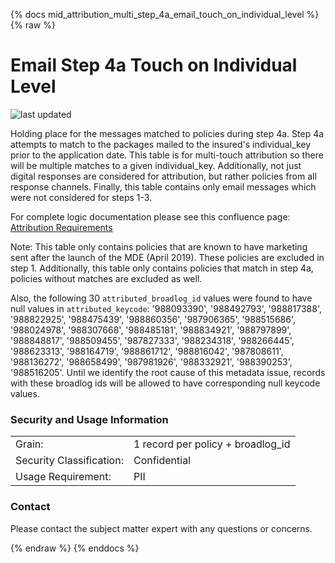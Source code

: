 {% docs mid_attribution_multi_step_4a_email_touch_on_individual_level %}
{% raw %}

# Email Step 4a Touch on Individual Level

![last updated](assets/update_badges/mid_attribution_email_step_4a_direct_mail_touch_on_individual_level.svg)

Holding place for the messages matched to policies during step 4a. Step
4a attempts to match to the packages mailed to the insured's 
individual_key prior to the application date. This table is for multi-touch attribution
so there will be multiple matches to a given individual_key. Additionally, not just digital
responses are considered for attribution, but rather policies from all response channels. 
Finally, this table contains only email messages which were not considered for steps 1-3.

For complete logic documentation please see this confluence page: 
[Attribution Requirements](https://aaalife-data.atlassian.net/wiki/spaces/2PA/pages/11282644993/2022+V3+Multi-Touch+Attribution+Requirements)

Note: This table only contains policies that are known to have marketing 
sent after the launch of the MDE (April 2019). These policies are excluded
in step 1. Additionally, this table only contains policies that match in step 4a, 
policies without matches are excluded as well.

Also, the following 30 `attributed_broadlog_id` values were found to have null values in 
`attributed_keycode`: '988093390', '988492793', '988817388', '988822925', '988475439', '988860356',
    '987906365', '988515686', '988024978', '988307668', '988485181', '988834921', '988797899', 
    '988848817', '988509455', '987827333', '988234318', '988266445', '988623313', '988164719', 
    '988861712', '988816042', '987808611', '988136272', '988658499', '987981926', '988332921', 
    '988390253', '988516205'.
Until we identify the root cause of this metadata issue, records with these broadlog ids  will be
allowed to have corresponding null keycode values.

### Security and Usage Information
|     |     |
| --- | --- |
| Grain:                   | 1 record per policy + broadlog_id|
| Security Classification: | Confidential |
| Usage Requirement:       | PII |

### Contact
Please contact the subject matter expert with any questions or concerns.

{% endraw %}
{% enddocs %}